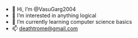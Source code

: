 - 👋 Hi, I’m @VasuGarg2004
- 👀 I’m interested in anything logical 
- 🌱 I’m currently learning computer science basics
- 📫 deathtrome@gmail.com

<!---
VasuGarg2004/VasuGarg2004 is a ✨ special ✨ repository because its `README.md` (this file) appears on your GitHub profile.
You can click the Preview link to take a look at your changes.
--->
